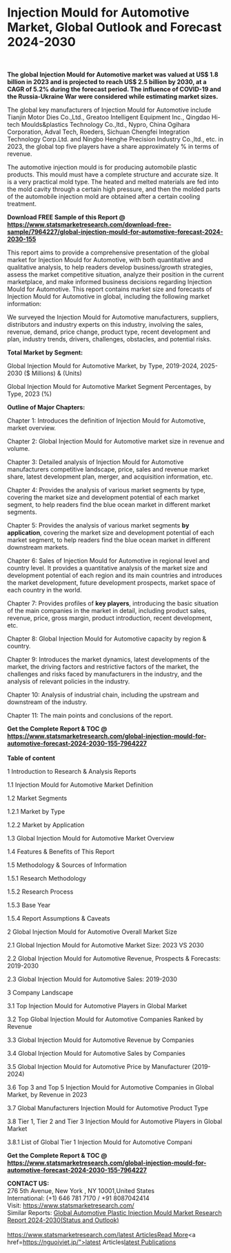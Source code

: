 <h1>Injection Mould for Automotive Market, Global Outlook and Forecast 2024-2030</h1><br/><p><strong>The global Injection Mould for Automotive market was valued at US$ 1.8 billion in 2023 and is projected to reach US$ 2.5 billion by 2030, at a <strong>CAGR</strong> of 5.2% during the forecast period. The influence of COVID-19 and the Russia-Ukraine War were considered while estimating market sizes.</strong></p><p>The global key manufacturers of Injection Mould for Automotive include Tianjin Motor Dies Co.,Ltd., Greatoo Intelligent Equipment Inc., Qingdao Hi-tech Moulds&plastics Technology Co.,ltd., Nypro, China Ogihara Corporation, Adval Tech, Roeders, Sichuan Chengfei Integration Technology Corp.Ltd. and Ningbo Henghe Precision Industry Co.,ltd., etc. in 2023, the global top five players have a share approximately % in terms of revenue.</p><p>The automotive injection mould is for producing automobile plastic products. This mould must have a complete structure and accurate size. It is a very practical mold type. The heated and melted materials are fed into the mold cavity through a certain high pressure, and then the molded parts of the automobile injection mold are obtained after a certain cooling treatment.</p><p><strong>Download FREE Sample of this Report @ <a href="https://www.statsmarketresearch.com/download-free-sample/7964227/global-injection-mould-for-automotive-forecast-2024-2030-155">https://www.statsmarketresearch.com/download-free-sample/7964227/global-injection-mould-for-automotive-forecast-2024-2030-155</a></strong></p><p>This report aims to provide a comprehensive presentation of the global market for Injection Mould for Automotive, with both quantitative and qualitative analysis, to help readers develop business/growth strategies, assess the market competitive situation, analyze their position in the current marketplace, and make informed business decisions regarding Injection Mould for Automotive. This report contains market size and forecasts of Injection Mould for Automotive in global, including the following market information:</p><p>We surveyed the Injection Mould for Automotive manufacturers, suppliers, distributors and industry experts on this industry, involving the sales, revenue, demand, price change, product type, recent development and plan, industry trends, drivers, challenges, obstacles, and potential risks.</p><p><strong>Total Market by Segment:</strong></p><p>Global Injection Mould for Automotive Market, by Type, 2019-2024, 2025-2030 ($ Millions) & (Units)</p><p>Global Injection Mould for Automotive Market Segment Percentages, by Type, 2023 (%)</p><p><strong>Outline of Major Chapters:</strong></p><p>Chapter 1: Introduces the definition of Injection Mould for Automotive, market overview.</p><p>Chapter 2: Global Injection Mould for Automotive market size in revenue and volume.</p><p>Chapter 3: Detailed analysis of Injection Mould for Automotive manufacturers competitive landscape, price, sales and revenue market share, latest development plan, merger, and acquisition information, etc.</p><p>Chapter 4: Provides the analysis of various market segments by type, covering the market size and development potential of each market segment, to help readers find the blue ocean market in different market segments.</p><p>Chapter 5: Provides the analysis of various market segments <strong>by application</strong>, covering the market size and development potential of each market segment, to help readers find the blue ocean market in different downstream markets.</p><p>Chapter 6: Sales of Injection Mould for Automotive in regional level and country level. It provides a quantitative analysis of the market size and development potential of each region and its main countries and introduces the market development, future development prospects, market space of each country in the world.</p><p>Chapter 7: Provides profiles of <strong>key players</strong>, introducing the basic situation of the main companies in the market in detail, including product sales, revenue, price, gross margin, product introduction, recent development, etc.</p><p>Chapter 8: Global Injection Mould for Automotive capacity by region & country.</p><p>Chapter 9: Introduces the market dynamics, latest developments of the market, the driving factors and restrictive factors of the market, the challenges and risks faced by manufacturers in the industry, and the analysis of relevant policies in the industry.</p><p>Chapter 10: Analysis of industrial chain, including the upstream and downstream of the industry.</p><p>Chapter 11: The main points and conclusions of the report.</p><div><b>Get the Complete Report & TOC @ <a href="https://www.statsmarketresearch.com/global-injection-mould-for-automotive-forecast-2024-2030-155-7964227">https://www.statsmarketresearch.com/global-injection-mould-for-automotive-forecast-2024-2030-155-7964227</a></b></div><br><b>Table of content</b><p>1 Introduction to Research & Analysis Reports<br />
 
  1.1 Injection Mould for Automotive Market Definition<br />
 
  1.2 Market Segments<br />
 
  1.2.1 Market by Type<br />
 
  1.2.2 Market by Application<br />
 
  1.3 Global Injection Mould for Automotive Market Overview<br />
 
  1.4 Features & Benefits of This Report<br />
 
  1.5 Methodology & Sources of Information<br />
 
  1.5.1 Research Methodology<br />
 
  1.5.2 Research Process<br />
 
  1.5.3 Base Year<br />
 
  1.5.4 Report Assumptions & Caveats<br />
 
 2 Global Injection Mould for Automotive Overall Market Size<br />
 
  2.1 Global Injection Mould for Automotive Market Size: 2023 VS 2030<br />
 
  2.2 Global Injection Mould for Automotive Revenue, Prospects & Forecasts: 2019-2030<br />
 
  2.3 Global Injection Mould for Automotive Sales: 2019-2030<br />
 
 3 Company Landscape<br />
 
  3.1 Top Injection Mould for Automotive Players in Global Market<br />
 
  3.2 Top Global Injection Mould for Automotive Companies Ranked by Revenue<br />
 
  3.3 Global Injection Mould for Automotive Revenue by Companies<br />
 
  3.4 Global Injection Mould for Automotive Sales by Companies<br />
 
  3.5 Global Injection Mould for Automotive Price by Manufacturer (2019-2024)<br />
 
  3.6 Top 3 and Top 5 Injection Mould for Automotive Companies in Global Market, by Revenue in 2023<br />
 
  3.7 Global Manufacturers Injection Mould for Automotive Product Type<br />
 
  3.8 Tier 1, Tier 2 and Tier 3 Injection Mould for Automotive Players in Global Market<br />
 
  3.8.1 List of Global Tier 1 Injection Mould for Automotive Compani<br><div><b>Get the Complete Report & TOC @ <a href="https://www.statsmarketresearch.com/global-injection-mould-for-automotive-forecast-2024-2030-155-7964227">https://www.statsmarketresearch.com/global-injection-mould-for-automotive-forecast-2024-2030-155-7964227</a></b></div></p> <b>CONTACT US:</b><br>276 5th Avenue, New York , NY 10001,United States<br>International: (+1) 646 781 7170 / +91 8087042414<br>Visit: <a href="https://www.statsmarketresearch.com/">https://www.statsmarketresearch.com/</a><br>Similar Reports: <a href="https://www.statsmarketresearch.com/global-injection-mould-for-automotive-forecast-2024-2030-155-7964227">Global Automotive Plastic Injection Mould Market Research Report 2024-2030(Status and Outlook)</a><br/><br/><a href="https://gyeongbokgung.com">https://www.statsmarketresearch.com/</a><a href="https://hallyeomaritime.com">latest Articles</a><a href="https://jingwansa.com">Read More</a><a href=https://nguoiviet.jp/">latest Articles</a><a href="https://www.intelmarketresearch.com/">latest Publications</a>